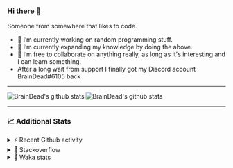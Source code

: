 ### Hi there 👋

Someone from somewhere that likes to code.

- 🔭 I’m currently working on random programming stuff.
- 🌱 I’m currently expanding my knowledge by doing the above.
- 👯 I’m free to collaborate on anything really, as long as it's interesting and I can learn something.
- After a long wait from support I finally got my Discord account BrainDead#6105 back
<hr>


<img alt="BrainDead's github stats" align="left" src="https://github-readme-stats.vercel.app/api?username=albertopoljak&count_private=true&show_icons=true&theme=radical&hide_border=true"/>
<img alt="BrainDead's github stats" align="left" src="https://github-readme-stats.vercel.app/api/top-langs/?username=albertopoljak&layout=compact&theme=radical&hide_border=true&card_width=250"/>
<br clear="left"/>

<hr>

### 📈 Additional Stats

<details>
  <summary>⚡ Recent Github activity</summary>
  <br/>

  <!--START_SECTION:activity-->
1. 🗣 Commented on [#64](https://github.com/HuyaneMatsu/hata/issues/64) in [HuyaneMatsu/hata](https://github.com/HuyaneMatsu/hata)
2. 💪 Opened PR [#64](https://github.com/HuyaneMatsu/hata/pull/64) in [HuyaneMatsu/hata](https://github.com/HuyaneMatsu/hata)
3. 🗣 Commented on [#158](https://github.com/Tortoise-Community/Tortoise-BOT/issues/158) in [Tortoise-Community/Tortoise-BOT](https://github.com/Tortoise-Community/Tortoise-BOT)
4. 🗣 Commented on [#32](https://github.com/albertopoljak/Licensy/issues/32) in [albertopoljak/Licensy](https://github.com/albertopoljak/Licensy)
5. ❗️ Closed issue [#31](https://github.com/albertopoljak/Licensy/issues/31) in [albertopoljak/Licensy](https://github.com/albertopoljak/Licensy)
  <!--END_SECTION:activity-->
</details>

<details>
  <summary>👀 Stackoverflow</summary>

  [![Omid Nikrah StackOverflow](https://github-readme-stackoverflow.vercel.app/?userID=11311072&theme=dark)](https://stackoverflow.com/users/11311072/braindead)

</details>

<details>
  <summary>🤖 Waka stats</summary>
  <br/>

  <!--START_SECTION:waka-->
![Profile Views](http://img.shields.io/badge/Profile%20Views-4-blue)

![Lines of code](https://img.shields.io/badge/From%20Hello%20World%20I%27ve%20Written-278214%20lines%20of%20code-blue)

**🐱 My Github Data** 

> 🏆 799 Contributions in the Year 2021
 > 
> 📦 148.9 kB Used in Github's Storage 
 > 
> 💼 Opted to Hire
 > 
> 📜 33 Public Repositories 
 > 
> 🔑 8 Private Repositories  
 > 
**I'm an Early 🐤** 

```text
🌞 Morning    178 commits    █████░░░░░░░░░░░░░░░░░░░░   22.65% 
🌆 Daytime    314 commits    ██████████░░░░░░░░░░░░░░░   39.95% 
🌃 Evening    202 commits    ██████░░░░░░░░░░░░░░░░░░░   25.7% 
🌙 Night      92 commits     ███░░░░░░░░░░░░░░░░░░░░░░   11.7%

```
📅 **I'm Most Productive on Tuesday** 

```text
Monday       126 commits    ████░░░░░░░░░░░░░░░░░░░░░   16.03% 
Tuesday      160 commits    █████░░░░░░░░░░░░░░░░░░░░   20.36% 
Wednesday    144 commits    ████░░░░░░░░░░░░░░░░░░░░░   18.32% 
Thursday     131 commits    ████░░░░░░░░░░░░░░░░░░░░░   16.67% 
Friday       87 commits     ██░░░░░░░░░░░░░░░░░░░░░░░   11.07% 
Saturday     60 commits     ██░░░░░░░░░░░░░░░░░░░░░░░   7.63% 
Sunday       78 commits     ██░░░░░░░░░░░░░░░░░░░░░░░   9.92%

```


📊 **This Week I Spent My Time On** 

```text
💬 Programming Languages: 
Python                   18 hrs 32 mins      █████████████░░░░░░░░░░░░   52.35% 
XML                      11 hrs 1 min        ███████░░░░░░░░░░░░░░░░░░   31.13% 
Gettext Catalog          1 hr 38 mins        █░░░░░░░░░░░░░░░░░░░░░░░░   4.61% 
Text                     1 hr 32 mins        █░░░░░░░░░░░░░░░░░░░░░░░░   4.36% 
textmate                 1 hr 10 mins        ░░░░░░░░░░░░░░░░░░░░░░░░░   3.33%

🐱‍💻 Projects: 
odoo_14                  35 hrs 6 mins       ████████████████████████░   99.09% 
hata                     15 mins             ░░░░░░░░░░░░░░░░░░░░░░░░░   0.71% 
culjak                   2 mins              ░░░░░░░░░░░░░░░░░░░░░░░░░   0.13% 
glovia_custom_addons     1 min               ░░░░░░░░░░░░░░░░░░░░░░░░░   0.08%

💻 Operating System: 
Linux                    35 hrs 25 mins      █████████████████████████   100.0%

```

**I Mostly Code in Python** 

```text
Python                   29 repos            ███████████████████░░░░░░   78.38% 
Java                     4 repos             ██░░░░░░░░░░░░░░░░░░░░░░░   10.81% 
HTML                     2 repos             █░░░░░░░░░░░░░░░░░░░░░░░░   5.41% 
TypeScript               1 repo              ░░░░░░░░░░░░░░░░░░░░░░░░░   2.7% 
JavaScript               1 repo              ░░░░░░░░░░░░░░░░░░░░░░░░░   2.7%

```



 Last Updated on 22/12/2021
<!--END_SECTION:waka-->
</details>
